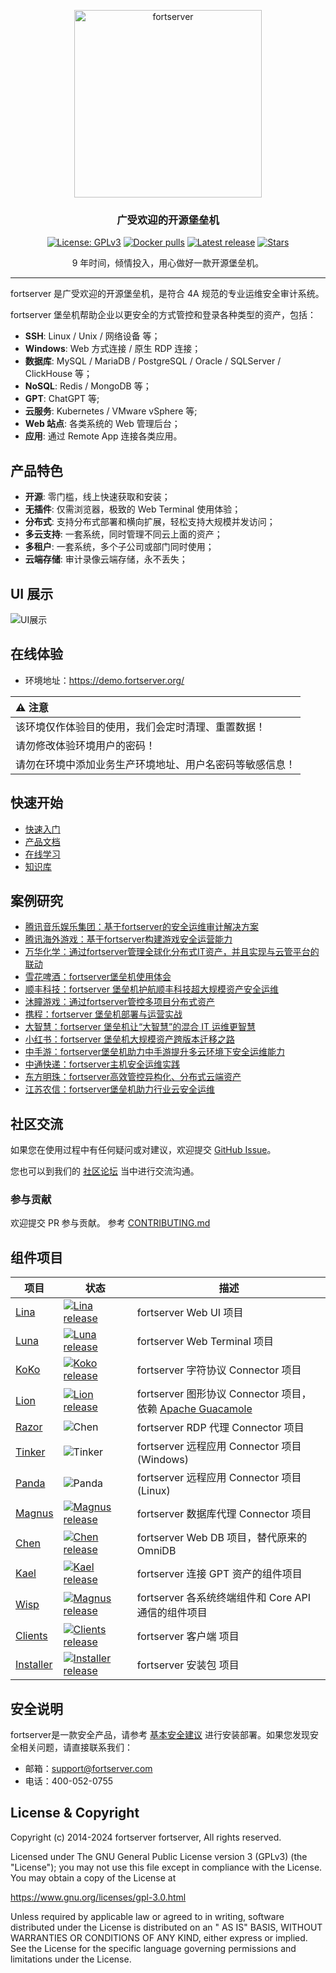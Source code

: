 <p align="center">
  <a href="https://fortserver.org"><img src="https://download.fortserver.org/images/fortserver-logo.svg" alt="fortserver" width="300" /></a>
</p>
<h3 align="center">广受欢迎的开源堡垒机</h3>

<p align="center">
  <a href="https://www.gnu.org/licenses/gpl-3.0.html"><img src="https://img.shields.io/github/license/fortserver/fortserver" alt="License: GPLv3"></a>
  <a href="https://hub.docker.com/u/fortserver"><img src="https://img.shields.io/docker/pulls/fortserver/jms_all.svg" alt="Docker pulls"></a>
  <a href="https://github.com/fortserver/fortserver/releases/latest"><img src="https://img.shields.io/github/v/release/fortserver/fortserver" alt="Latest release"></a>
  <a href="https://github.com/fortserver/fortserver"><img src="https://img.shields.io/github/stars/fortserver/fortserver?color=%231890FF&style=flat-square" alt="Stars"></a>
</p>


<p align="center">
    9 年时间，倾情投入，用心做好一款开源堡垒机。
</p>

------------------------------
fortserver 是广受欢迎的开源堡垒机，是符合 4A 规范的专业运维安全审计系统。

fortserver 堡垒机帮助企业以更安全的方式管控和登录各种类型的资产，包括：

- **SSH**: Linux / Unix / 网络设备 等；
- **Windows**: Web 方式连接 / 原生 RDP 连接；
- **数据库**: MySQL / MariaDB / PostgreSQL / Oracle / SQLServer / ClickHouse 等；
- **NoSQL**: Redis / MongoDB 等；
- **GPT**: ChatGPT 等;
- **云服务**: Kubernetes / VMware vSphere 等;
- **Web 站点**: 各类系统的 Web 管理后台；
- **应用**: 通过 Remote App 连接各类应用。

## 产品特色

- **开源**: 零门槛，线上快速获取和安装；
- **无插件**: 仅需浏览器，极致的 Web Terminal 使用体验；
- **分布式**: 支持分布式部署和横向扩展，轻松支持大规模并发访问；
- **多云支持**: 一套系统，同时管理不同云上面的资产；
- **多租户**: 一套系统，多个子公司或部门同时使用；
- **云端存储**: 审计录像云端存储，永不丢失；

## UI 展示

![UI展示](https://docs.fortserver.org/zh/v3/img/dashboard.png)

## 在线体验

- 环境地址：<https://demo.fortserver.org/>

| :warning: 注意                 |
|:-----------------------------|
| 该环境仅作体验目的使用，我们会定时清理、重置数据！    |
| 请勿修改体验环境用户的密码！               |
| 请勿在环境中添加业务生产环境地址、用户名密码等敏感信息！ |

## 快速开始

- [快速入门](https://docs.fortserver.org/zh/v3/quick_start/)
- [产品文档](https://docs.fortserver.org)
- [在线学习](https://edu.fortserver.com/page/2635362)
- [知识库](https://kb.fortserver.com/categories/fortserver)

## 案例研究

- [腾讯音乐娱乐集团：基于fortserver的安全运维审计解决方案](https://blog.fortserver.com/?p=a04cdf0d-6704-4d18-9b40-9180baecd0e2)
- [腾讯海外游戏：基于fortserver构建游戏安全运营能力](https://blog.fortserver.com/?p=3704)
- [万华化学：通过fortserver管理全球化分布式IT资产，并且实现与云管平台的联动](https://blog.fortserver.com/?p=3504)
- [雪花啤酒：fortserver堡垒机使用体会](https://blog.fortserver.com/?p=3412)
- [顺丰科技：fortserver 堡垒机护航顺丰科技超大规模资产安全运维](https://blog.fortserver.com/?p=1147)
- [沐瞳游戏：通过fortserver管控多项目分布式资产](https://blog.fortserver.com/?p=3213)
- [携程：fortserver 堡垒机部署与运营实战](https://blog.fortserver.com/?p=851)
- [大智慧：fortserver 堡垒机让“大智慧”的混合 IT 运维更智慧](https://blog.fortserver.com/?p=882)
- [小红书：fortserver 堡垒机大规模资产跨版本迁移之路](https://blog.fortserver.com/?p=516)
- [中手游：fortserver堡垒机助力中手游提升多云环境下安全运维能力](https://blog.fortserver.com/?p=732)
- [中通快递：fortserver主机安全运维实践](https://blog.fortserver.com/?p=708)
- [东方明珠：fortserver高效管控异构化、分布式云端资产](https://blog.fortserver.com/?p=687)
- [江苏农信：fortserver堡垒机助力行业云安全运维](https://blog.fortserver.com/?p=666)

## 社区交流

如果您在使用过程中有任何疑问或对建议，欢迎提交 [GitHub Issue](https://github.com/fortserver/fortserver/issues/new/choose)。

您也可以到我们的 [社区论坛](https://bbs.fortserver.com/c/js/5) 当中进行交流沟通。

### 参与贡献

欢迎提交 PR 参与贡献。 参考 [CONTRIBUTING.md](https://github.com/fortserver/fortserver/blob/dev/CONTRIBUTING.md)

## 组件项目

| 项目                                                     | 状态                                                                                                                                                                     | 描述                                                                                |
|--------------------------------------------------------|------------------------------------------------------------------------------------------------------------------------------------------------------------------------|-----------------------------------------------------------------------------------|
| [Lina](https://github.com/fortserver/lina)             | <a href="https://github.com/fortserver/lina/releases"><img alt="Lina release" src="https://img.shields.io/github/release/fortserver/lina.svg" /></a>                   | fortserver Web UI 项目                                                              |
| [Luna](https://github.com/fortserver/luna)             | <a href="https://github.com/fortserver/luna/releases"><img alt="Luna release" src="https://img.shields.io/github/release/fortserver/luna.svg" /></a>                   | fortserver Web Terminal 项目                                                        |
| [KoKo](https://github.com/fortserver/koko)             | <a href="https://github.com/fortserver/koko/releases"><img alt="Koko release" src="https://img.shields.io/github/release/fortserver/koko.svg" /></a>                   | fortserver 字符协议 Connector 项目                                                      |
| [Lion](https://github.com/fortserver/lion-release)     | <a href="https://github.com/fortserver/lion-release/releases"><img alt="Lion release" src="https://img.shields.io/github/release/fortserver/lion-release.svg" /></a>   | fortserver 图形协议 Connector 项目，依赖 [Apache Guacamole](https://guacamole.apache.org/) |
| [Razor](https://github.com/fortserver/razor)           | <img alt="Chen" src="https://img.shields.io/badge/release-私有发布-red" />                                                                                                 | fortserver RDP 代理 Connector 项目                                                    |
| [Tinker](https://github.com/fortserver/tinker)         | <img alt="Tinker" src="https://img.shields.io/badge/release-私有发布-red" />                                                                                               | fortserver 远程应用 Connector 项目 (Windows)                                                      |
| [Panda](https://github.com/fortserver/Panda)         | <img alt="Panda" src="https://img.shields.io/badge/release-私有发布-red" />                                                                                               | fortserver 远程应用 Connector 项目 (Linux)                                                      |
| [Magnus](https://github.com/fortserver/magnus-release) | <a href="https://github.com/fortserver/magnus-release/releases"><img alt="Magnus release" src="https://img.shields.io/github/release/fortserver/magnus-release.svg" /> | fortserver 数据库代理 Connector 项目                                                     |
| [Chen](https://github.com/fortserver/chen-release)     | <a href="https://github.com/fortserver/chen-release/releases"><img alt="Chen release" src="https://img.shields.io/github/release/fortserver/chen-release.svg" />       | fortserver Web DB 项目，替代原来的 OmniDB                                                 |
| [Kael](https://github.com/fortserver/kael)             | <a href="https://github.com/fortserver/kael/releases"><img alt="Kael release" src="https://img.shields.io/github/release/fortserver/kael.svg" />                       | fortserver 连接 GPT 资产的组件项目                                                         |
| [Wisp](https://github.com/fortserver/wisp)             | <a href="https://github.com/fortserver/wisp/releases"><img alt="Magnus release" src="https://img.shields.io/github/release/fortserver/wisp.svg" />                     | fortserver 各系统终端组件和 Core API 通信的组件项目                                              |
| [Clients](https://github.com/fortserver/clients)       | <a href="https://github.com/fortserver/clients/releases"><img alt="Clients release" src="https://img.shields.io/github/release/fortserver/clients.svg" />              | fortserver 客户端 项目                                                                 |
| [Installer](https://github.com/fortserver/installer)   | <a href="https://github.com/fortserver/installer/releases"><img alt="Installer release" src="https://img.shields.io/github/release/fortserver/installer.svg" />        | fortserver 安装包 项目                                                                 |

## 安全说明

fortserver是一款安全产品，请参考 [基本安全建议](https://docs.fortserver.org/zh/master/install/install_security/)
进行安装部署。如果您发现安全相关问题，请直接联系我们：

- 邮箱：support@fortserver.com
- 电话：400-052-0755

## License & Copyright

Copyright (c) 2014-2024 fortserver fortserver, All rights reserved.

Licensed under The GNU General Public License version 3 (GPLv3)  (the "License"); you may not use this file except in
compliance with the License. You may obtain a copy of the License at

https://www.gnu.org/licenses/gpl-3.0.html

Unless required by applicable law or agreed to in writing, software distributed under the License is distributed on an "
AS IS" BASIS, WITHOUT WARRANTIES OR CONDITIONS OF ANY KIND, either express or implied. See the License for the specific
language governing permissions and limitations under the License.
